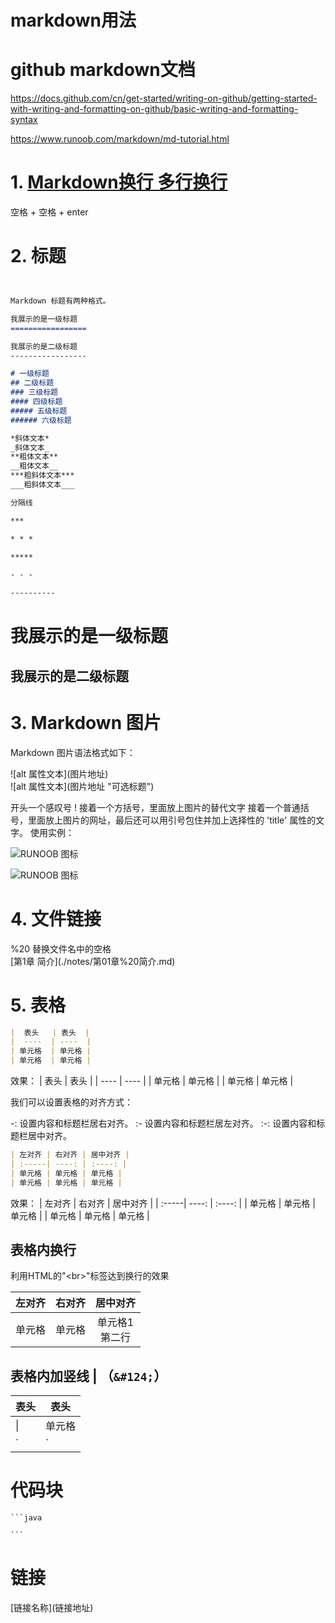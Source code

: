 # markdown用法

# github markdown文档
https://docs.github.com/cn/get-started/writing-on-github/getting-started-with-writing-and-formatting-on-github/basic-writing-and-formatting-syntax

<https://www.runoob.com/markdown/md-tutorial.html>

# 1. [Markdown换行 多行换行](https://www.jianshu.com/p/763e5b531d8f)  
空格 + 空格 + enter

# 2. 标题

```markdown


Markdown 标题有两种格式。

我展示的是一级标题
=================

我展示的是二级标题
-----------------

# 一级标题
## 二级标题
### 三级标题
#### 四级标题
##### 五级标题
###### 六级标题

*斜体文本*
_斜体文本_
**粗体文本**
__粗体文本__
***粗斜体文本***
___粗斜体文本___

分隔线

***

* * *

*****

- - -

----------


```

我展示的是一级标题
=================

我展示的是二级标题
-----------------


# 3. Markdown 图片
Markdown 图片语法格式如下：



  \!\[alt 属性文本\](图片地址)  
  \!\[alt 属性文本\](图片地址 "可选标题")  

开头一个感叹号 !
接着一个方括号，里面放上图片的替代文字
接着一个普通括号，里面放上图片的网址，最后还可以用引号包住并加上选择性的 'title' 属性的文字。
使用实例：

![RUNOOB 图标](http://static.runoob.com/images/runoob-logo.png)

![RUNOOB 图标](http://static.runoob.com/images/runoob-logo.png "RUNOOB")

# 4. 文件链接
\%20 替换文件名中的空格  
\[第1章 简介](./notes/第01章%20简介.md)  

# 5. 表格

```markdown
|  表头   | 表头  |
|  ----  | ----  |
| 单元格  | 单元格 |
| 单元格  | 单元格 |
```
效果：
|  表头   | 表头  |
|  ----  | ----  |
| 单元格  | 单元格 |
| 单元格  | 单元格 |


我们可以设置表格的对齐方式：

-: 设置内容和标题栏居右对齐。
:- 设置内容和标题栏居左对齐。
:-: 设置内容和标题栏居中对齐。


```markdown
| 左对齐 | 右对齐 | 居中对齐 |
| :-----| ----: | :----: |
| 单元格 | 单元格 | 单元格 |
| 单元格 | 单元格 | 单元格 |
```
效果： 
| 左对齐 | 右对齐 | 居中对齐 |
| :-----| ----: | :----: |
| 单元格 | 单元格 | 单元格 |
| 单元格 | 单元格 | 单元格 |


## 表格内换行

利用HTML的"\<br\>"标签达到换行的效果

| 左对齐 | 右对齐 | 居中对齐 |
| :-----| ----: | :----: |
| 单元格 | 单元格 | 单元格1<br>第二行 |

## 表格内加竖线 | （`&#124;`）

|  表头   | 表头  |
|  ----  | ----  |
| &#124;  | 单元格 |
| `|` | 单元格 |


# 代码块
    ```java
      
    ```
# 链接
\[链接名称\]\(链接地址\)
